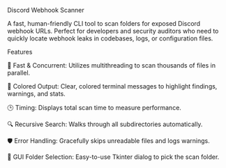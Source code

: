 Discord Webhook Scanner

A fast, human-friendly CLI tool to scan folders for exposed Discord webhook URLs. Perfect for developers and security auditors who need to quickly locate webhook leaks in codebases, logs, or configuration files.

Features

🎯 Fast & Concurrent: Utilizes multithreading to scan thousands of files in parallel.

🌈 Colored Output: Clear, colored terminal messages to highlight findings, warnings, and stats.

🕒 Timing: Displays total scan time to measure performance.

🔍 Recursive Search: Walks through all subdirectories automatically.

🛡️ Error Handling: Gracefully skips unreadable files and logs warnings.

📂 GUI Folder Selection: Easy-to-use Tkinter dialog to pick the scan folder.
